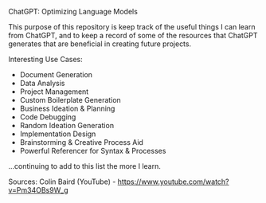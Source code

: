 ChatGPT: Optimizing Language Models

This purpose of this repository is keep track of the useful things I can learn from ChatGPT, and to keep a record of some of the resources that ChatGPT generates
that are beneficial in creating future projects.

Interesting Use Cases:
- Document Generation
- Data Analysis
- Project Management
- Custom Boilerplate Generation
- Business Ideation & Planning
- Code Debugging
- Random Ideation Generation
- Implementation Design
- Brainstorming & Creative Process Aid
- Powerful Referencer for Syntax & Processes

...continuing to add to this list the more I learn.



Sources:
Colin Baird (YouTube) - https://www.youtube.com/watch?v=Pm34OBs9W_g
